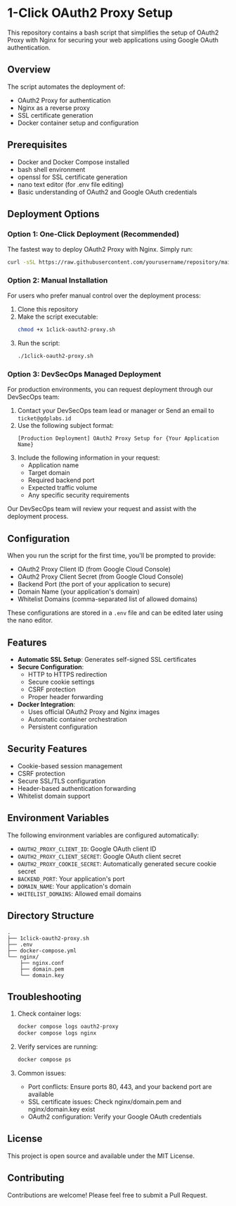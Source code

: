 # 1-Click OAuth2 Proxy Setup

This repository contains a bash script that simplifies the setup of OAuth2 Proxy with Nginx for securing your web applications using Google OAuth authentication.

## Overview

The script automates the deployment of:
- OAuth2 Proxy for authentication
- Nginx as a reverse proxy
- SSL certificate generation
- Docker container setup and configuration

## Prerequisites

- Docker and Docker Compose installed
- bash shell environment
- openssl for SSL certificate generation
- nano text editor (for .env file editing)
- Basic understanding of OAuth2 and Google OAuth credentials

## Deployment Options

### Option 1: One-Click Deployment (Recommended)
The fastest way to deploy OAuth2 Proxy with Nginx. Simply run:
```bash
curl -sSL https://raw.githubusercontent.com/yourusername/repository/main/1click-oauth2-proxy.sh | bash
```

### Option 2: Manual Installation
For users who prefer manual control over the deployment process:
1. Clone this repository
2. Make the script executable:
   ```bash
   chmod +x 1click-oauth2-proxy.sh
   ```
3. Run the script:
   ```bash
   ./1click-oauth2-proxy.sh
   ```

### Option 3: DevSecOps Managed Deployment
For production environments, you can request deployment through our DevSecOps team:

1. Contact your DevSecOps team lead or manager
   or
   Send an email to `ticket@gdplabs.id`
3. Use the following subject format:
   ```
   [Production Deployment] OAuth2 Proxy Setup for {Your Application Name}
   ```
3. Include the following information in your request:
   - Application name
   - Target domain
   - Required backend port
   - Expected traffic volume
   - Any specific security requirements

Our DevSecOps team will review your request and assist with the deployment process.

## Configuration

When you run the script for the first time, you'll be prompted to provide:

- OAuth2 Proxy Client ID (from Google Cloud Console)
- OAuth2 Proxy Client Secret (from Google Cloud Console)
- Backend Port (the port of your application to secure)
- Domain Name (your application's domain)
- Whitelist Domains (comma-separated list of allowed domains)

These configurations are stored in a `.env` file and can be edited later using the nano editor.

## Features

- **Automatic SSL Setup**: Generates self-signed SSL certificates
- **Secure Configuration**: 
  - HTTP to HTTPS redirection
  - Secure cookie settings
  - CSRF protection
  - Proper header forwarding
- **Docker Integration**:
  - Uses official OAuth2 Proxy and Nginx images
  - Automatic container orchestration
  - Persistent configuration

## Security Features

- Cookie-based session management
- CSRF protection
- Secure SSL/TLS configuration
- Header-based authentication forwarding
- Whitelist domain support

## Environment Variables

The following environment variables are configured automatically:

- `OAUTH2_PROXY_CLIENT_ID`: Google OAuth client ID
- `OAUTH2_PROXY_CLIENT_SECRET`: Google OAuth client secret
- `OAUTH2_PROXY_COOKIE_SECRET`: Automatically generated secure cookie secret
- `BACKEND_PORT`: Your application's port
- `DOMAIN_NAME`: Your application's domain
- `WHITELIST_DOMAINS`: Allowed email domains

## Directory Structure

```
.
├── 1click-oauth2-proxy.sh
├── .env
├── docker-compose.yml
└── nginx/
    ├── nginx.conf
    ├── domain.pem
    └── domain.key
```

## Troubleshooting

1. Check container logs:
   ```bash
   docker compose logs oauth2-proxy
   docker compose logs nginx
   ```

2. Verify services are running:
   ```bash
   docker compose ps
   ```

3. Common issues:
   - Port conflicts: Ensure ports 80, 443, and your backend port are available
   - SSL certificate issues: Check nginx/domain.pem and nginx/domain.key exist
   - OAuth2 configuration: Verify your Google OAuth credentials

## License

This project is open source and available under the MIT License.

## Contributing

Contributions are welcome! Please feel free to submit a Pull Request. 